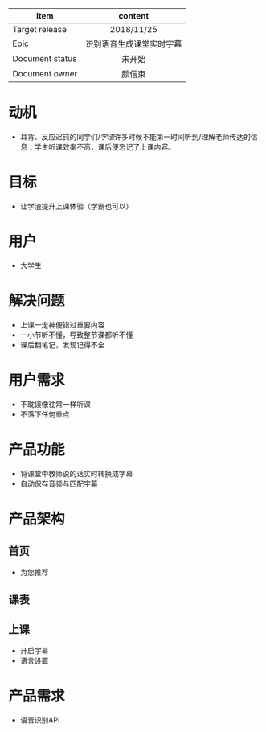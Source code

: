 item|content
--|:--:
Target release|2018/11/25
Epic| 识别语音生成课堂实时字幕
Document status|未开始
Document owner|颜信束


# 动机
* 耳背、反应迟钝的同学们/*学渣*许多时候不能第一时间听到/理解老师传达的信息；学生听课效率不高，课后便忘记了上课内容。

# 目标
* 让学渣提升上课体验（学霸也可以）

# 用户
* 大学生

# 解决问题
* 上课一走神便错过重要内容
* 一小节听不懂，导致整节课都听不懂
* 课后翻笔记，发现记得不全

# 用户需求
* 不耽误像往常一样听课
* 不落下任何重点

# 产品功能
* 将课堂中教师说的话实时转换成字幕
* 自动保存音频与匹配字幕

# 产品架构
## 首页
* 为您推荐
## 课表
## 上课
* 开启字幕
* 语言设置

# 产品需求
* 语音识别API
